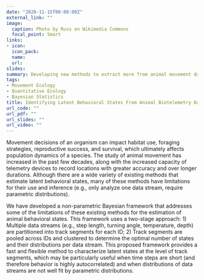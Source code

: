 ```yaml
---
date: "2020-11-15T00:00:00Z"
external_link: ""
image:
  caption: Photo by Russ on Wikimedia Commons
  focal_point: Smart
links:
- icon: 
  icon_pack: 
  name: 
  url: 
slides: 
summary: Developing new methods to extract more from animal movement data.
tags:
- Movement Ecology
- Quantitative Ecology
- Bayesian Statistics
title: Identifying Latent Behavioral States From Animal Biotelemetry Data Using Non-parametric Bayesian Methods
url_code: ""
url_pdf: ""
url_slides: ""
url_video: ""
---
```


Movement decisions of an organism can impact habitat use, foraging strategies, reproductive success, and survival, which ultimately affects population dynamics of a species. The study of animal movement has increased in the past few decades, along with the increased capacity of telemetry devices to record locations with greater accuracy and over longer durations. Although there are a wide variety of existing methods that estimate latent behavioral states, many of these methods have limitations for their use and inference (e.g., only analyze one data stream, require parametric distributions).

We have developed a non-parametric Bayesian framework that addresses some of the limitations of these existing methods for the estimation of animal behavioral states. This framework uses a two-stage approach: 1) Multiple data streams (e.g., step length, turning angle, temperature, depth) are partitioned into track segments for each ID; 2) Track segments are pooled across IDs and clustered to determine the optimal number of states and their distributions per data stream. This proposed framework provides a fast and flexible method to characterize latent states at the level of track segments, which may be particularly useful when time steps are short (and therefore behavior is highly autocorrelated) and when distributions of data streams are not well fit by parametric distributions.